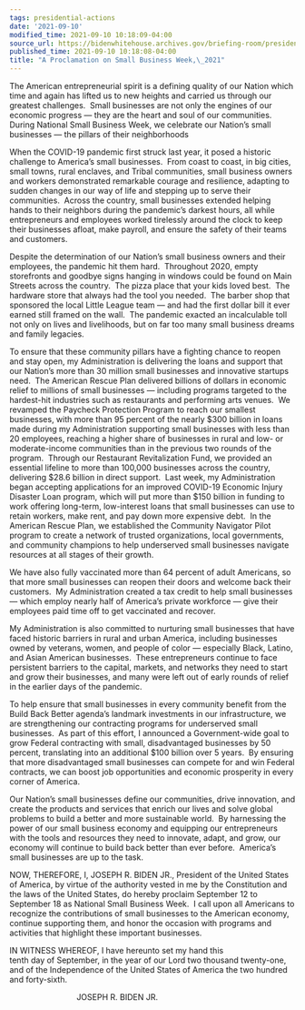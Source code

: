```yaml
---
tags: presidential-actions
date: '2021-09-10'
modified_time: 2021-09-10 10:18:09-04:00
source_url: https://bidenwhitehouse.archives.gov/briefing-room/presidential-actions/2021/09/10/a-proclamation-on-small-business-week-2021/
published_time: 2021-09-10 10:18:08-04:00
title: "A Proclamation on Small Business Week,\_2021"
---
```

 
The American entrepreneurial spirit is a defining quality of our Nation
which time and again has lifted us to new heights and carried us through
our greatest challenges.  Small businesses are not only the engines of
our economic progress — they are the heart and soul of our communities. 
During National Small Business Week, we celebrate our Nation’s small
businesses — the pillars of their neighborhoods

When the COVID-19 pandemic first struck last year, it posed a historic
challenge to America’s small businesses.  From coast to coast, in big
cities, small towns, rural enclaves, and Tribal communities, small
business owners and workers demonstrated remarkable courage and
resilience, adapting to sudden changes in our way of life and stepping
up to serve their communities.  Across the country, small businesses
extended helping hands to their neighbors during the pandemic’s darkest
hours, all while entrepreneurs and employees worked tirelessly around
the clock to keep their businesses afloat, make payroll, and ensure the
safety of their teams and customers. 

Despite the determination of our Nation’s small business owners and
their employees, the pandemic hit them hard.  Throughout 2020, empty
storefronts and goodbye signs hanging in windows could be found on Main
Streets across the country.  The pizza place that your kids loved best. 
The hardware store that always had the tool you needed.  The barber shop
that sponsored the local Little League team — and had the first dollar
bill it ever earned still framed on the wall.  The pandemic exacted an
incalculable toll not only on lives and livelihoods, but on far too many
small business dreams and family legacies.

To ensure that these community pillars have a fighting chance to reopen
and stay open, my Administration is delivering the loans and support
that our Nation’s more than 30 million small businesses and innovative
startups need.  The American Rescue Plan delivered billions of dollars
in economic relief to millions of small businesses — including programs
targeted to the hardest-hit industries such as restaurants and
performing arts venues.  We revamped the Paycheck Protection Program to
reach our smallest businesses, with more than 95 percent of the nearly
$300 billion in loans made during my Administration supporting small
businesses with less than 20 employees, reaching a higher share of
businesses in rural and low- or moderate-income communities than in the
previous two rounds of the program.  Through our Restaurant
Revitalization Fund, we provided an essential lifeline to more than
100,000 businesses across the country, delivering $28.6 billion in
direct support.  Last week, my Administration began accepting
applications for an improved COVID-19 Economic Injury Disaster Loan
program, which will put more than $150 billion in funding to work
offering long-term, low-interest loans that small businesses can use to
retain workers, make rent, and pay down more expensive debt.  In the
American Rescue Plan, we established the Community Navigator Pilot
program to create a network of trusted organizations, local governments,
and community champions to help underserved small businesses navigate
resources at all stages of their growth.

We have also fully vaccinated more than 64 percent of adult Americans,
so that more small businesses can reopen their doors and welcome back
their customers.  My Administration created a tax credit to help small
businesses — which employ nearly half of America’s private workforce —
give their employees paid time off to get vaccinated and recover.  

My Administration is also committed to nurturing small businesses that
have faced historic barriers in rural and urban America, including
businesses owned by veterans, women, and people of color — especially
Black, Latino, and Asian American businesses.  These entrepreneurs
continue to face persistent barriers to the capital, markets, and
networks they need to start and grow their businesses, and many were
left out of early rounds of relief in the earlier days of the pandemic.

To help ensure that small businesses in every community benefit from the
Build Back Better agenda’s landmark investments in our infrastructure,
we are strengthening our contracting programs for underserved small
businesses.  As part of this effort, I announced a Government-wide goal
to grow Federal contracting with small, disadvantaged businesses by 50
percent, translating into an additional $100 billion over 5 years.  By
ensuring that more disadvantaged small businesses can compete for and
win Federal contracts, we can boost job opportunities and economic
prosperity in every corner of America.

Our Nation’s small businesses define our communities, drive innovation,
and create the products and services that enrich our lives and solve
global problems to build a better and more sustainable world.  By
harnessing the power of our small business economy and equipping our
entrepreneurs with the tools and resources they need to innovate, adapt,
and grow, our economy will continue to build back better than ever
before.  America’s small businesses are up to the task.

NOW, THEREFORE, I, JOSEPH R. BIDEN JR., President of the United States
of America, by virtue of the authority vested in me by the Constitution
and the laws of the United States, do hereby proclaim September 12 to
September 18 as National Small Business Week.  I call upon all Americans
to recognize the contributions of small businesses to the
American economy, continue supporting them, and honor the occasion
with programs and activities that highlight these important businesses. 

IN WITNESS WHEREOF, I have hereunto set my hand this  
tenth day of September, in the year of our Lord two thousand twenty-one,
and of the Independence of the United States of America the two hundred
and forty-sixth.

  
                              JOSEPH R. BIDEN JR.

